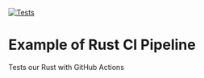 [![Tests](https://github.com/mateBarey/github-actions-rust-example/actions/workflows/tests.yml/badge.svg)](https://github.com/mateBarey/github-actions-rust-example/actions/workflows/tests.yml)

# Example of Rust CI Pipeline

Tests our Rust with GitHub Actions
